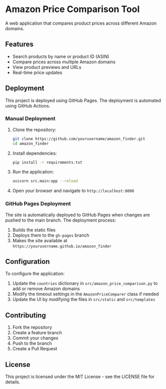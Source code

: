 # Amazon Price Comparison Tool

A web application that compares product prices across different Amazon domains.

## Features

- Search products by name or product ID (ASIN)
- Compare prices across multiple Amazon domains
- View product previews and URLs
- Real-time price updates

## Deployment

This project is deployed using GitHub Pages. The deployment is automated using GitHub Actions.

### Manual Deployment

1. Clone the repository:

   ```bash
   git clone https://github.com/yourusername/amazon_finder.git
   cd amazon_finder
   ```

2. Install dependencies:

   ```bash
   pip install -r requirements.txt
   ```

3. Run the application:

   ```bash
   uvicorn src.main:app --reload
   ```

4. Open your browser and navigate to `http://localhost:8000`

### GitHub Pages Deployment

The site is automatically deployed to GitHub Pages when changes are pushed to the main branch. The deployment process:

1. Builds the static files
2. Deploys them to the `gh-pages` branch
3. Makes the site available at `https://yourusername.github.io/amazon_finder`

## Configuration

To configure the application:

1. Update the `countries` dictionary in `src/amazon_price_comparison.py` to add or remove Amazon domains
2. Modify the timeout settings in the `AmazonPriceComparer` class if needed
3. Update the UI by modifying the files in `src/static` and `src/templates`

## Contributing

1. Fork the repository
2. Create a feature branch
3. Commit your changes
4. Push to the branch
5. Create a Pull Request

## License

This project is licensed under the MIT License - see the LICENSE file for details.
